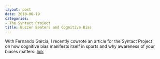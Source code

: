 ```yaml
---
layout: post
date: 2018-06-19
categories:
- The Syntact Project
title: Buzzer Beaters and Cognitive Bias
---
```


With Fernando Garcia, I recently cowrote an article for the Syntact Project on how cognitive bias manifests itself in sports and why awareness of your biases matters: [link](http://www.syntactproject.com/2018/06/19/buzzer-beaters-and-cognitive-bias.html)
